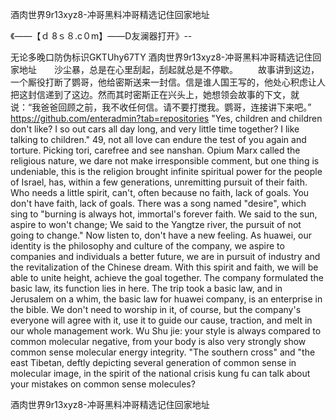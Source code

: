 酒肉世界9r13xyz8-冲哥黑料冲哥精选记住回家地址

《——【ｄ 8ｓ８.c０m】——D友澜器打开》--

无论多晚口防伪标识GKTUhy67TY
酒肉世界9r13xyz8-冲哥黑料冲哥精选记住回家地址　　沙尘暴，总是在心里刮起，刮起就总是不停歇。
　　故事讲到这边，一个厮役打断了鹦哥，他给密斯送来一封信。信是谁人国王写的，他处心积虑让人把这封信递到了这边。然而其时密斯正在兴头上，她想领会故事的下文，就说：“我爸爸回顾之前，我不收任何信。请不要打搅我。鹦哥，连接讲下来吧。”
https://github.com/enteradmin?tab=repositories
"Yes, children and children don't like?
I so out cars all day long, and very little time together?
I like talking to children."
49, not all love can endure the test of you again and torture.
Picking tori, carefree and see nanshan.
Opium Marx called the religious nature, we dare not make irresponsible comment, but one thing is undeniable, this is the religion brought infinite spiritual power for the people of Israel, has, within a few generations, unremitting pursuit of their faith.
Who needs a little spirit, can't, often because no faith, lack of goals.
You don't have faith, lack of goals.
There was a song named "desire", which sing to "burning is always hot, immortal's forever faith.
We said to the sun, aspire to won't change;
We said to the Yangtze river, the pursuit of not going to change."
Now listen to, don't have a new feeling.
As huawei, our identity is the philosophy and culture of the company, we aspire to companies and individuals a better future, we are in pursuit of industry and the revitalization of the Chinese dream.
With this spirit and faith, we will be able to unite height, achieve the goal together.
The company formulated the basic law, its function lies in here.
The trip took a basic law, and in Jerusalem on a whim, the basic law for huawei company, is an enterprise in the bible.
We don't need to worship in it, of course, but the company's everyone will agree with it, use it to guide our cause, traction, and melt in our whole management work.
Wu Shu jie: your style is always compared to common molecular negative, from your body is also very strongly show common sense molecular energy integrity.
"The southern cross" and "the east Tibetan, deftly depicting several generation of common sense in molecular image, in the spirit of the national crisis kung fu can talk about your mistakes on common sense molecules?




酒肉世界9r13xyz8-冲哥黑料冲哥精选记住回家地址
